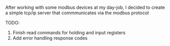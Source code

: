 After working with some modbus devices at my day-job, I decided to create a simple tcp/ip server that commmunicates via the modbus protocol

TODO:
1) Finish read commands for holding and input registers
2) Add error handling response codes
